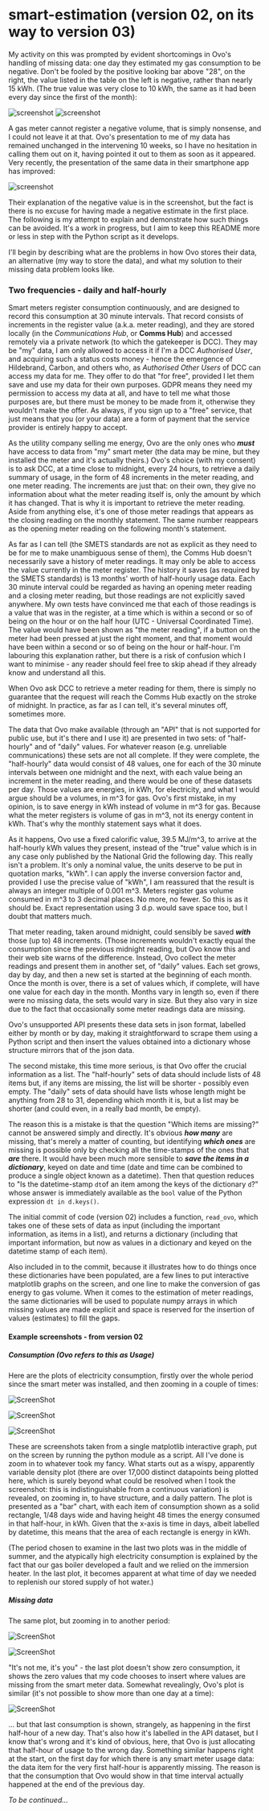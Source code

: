 # smart-estimation (version 02, on its way to version 03)

My activity on this was prompted by evident shortcomings in Ovo's handling of missing data: one day they estimated my gas consumption to be negative. Don't be fooled by the positive looking bar above "28", on the right, the value listed in the table on the left is negative, rather than nearly 15 kWh. (The true value was very close to 10 kWh, the same as it had been every day since the first of the month):

![screenshot](https://github.com/simonduane/smart-estimation/blob/main/image-20211005072813219.png)
![screenshot](https://github.com/simonduane/smart-estimation/blob/main/image-20211005072716100.png)

A gas meter cannot register a negative volume, that is simply nonsense, and I could not leave it at that. Ovo's presentation to me of my data has remained unchanged in the intervening 10 weeks, so I have no hesitation in calling them out on it, having pointed it out to them as soon as it appeared. Very recently, the presentation of the same data in their smartphone app has improved:

![screenshot](https://github.com/simonduane/smart-estimation/blob/main/Screenshot_20211005-073321.jpg)

Their explanation of the negative value is in the screenshot, but the fact is there is no excuse for having made a negative estimate in the first place. The following is my attempt to explain and demonstrate how such things can be avoided. It's a work in progress, but I aim to keep this README more or less in step with the Python script as it develops.

I'll begin by describing what are the problems in how Ovo stores their data, an alternative (my way to store the data), and what my solution to their missing data problem looks like.

### Two frequencies - daily and half-hourly

Smart meters register consumption continuously, and are designed to record this consumption at 30 minute intervals. That record consists of increments in the register value (a.k.a. meter reading), and they are stored locally (in the *Communications Hub*, or **Comms Hub**) and accessed remotely via a private network (to which the gatekeeper is DCC). They may be "my" data, I am only allowed to access it if I'm a DCC *Authorised User*, and acquiring such a status costs money - hence the emergence of Hildebrand, Carbon, and others who, as *Authorised Other Users* of DCC can access my data for me. They offer to do that "for free", provided I let them save and use my data for their own purposes. GDPR means they need my permission to access my data at all, and have to tell me what those purposes are, but there must be money to be made from it, otherwise they wouldn't make the offer. As always, if you sign up to a "free" service, that just means that you (or your data) are a form of payment that the service provider is entirely happy to accept.

As the utility company selling me energy, Ovo are the only ones who ***must*** have access to data from "my" smart meter (the data may be mine, but they installed the meter and it's actually theirs.) Ovo's choice (with my consent) is to ask DCC, at a time close to midnight, every 24 hours, to retrieve a daily summary of usage, in the form of 48 increments in the meter reading, and one meter reading. The increments are just that: on their own, they give no information about what the meter reading itself is, only the amount by which it has changed. That is why it is important to retrieve the meter reading. Aside from anything else, it's one of those meter readings that appears as the closing reading on the monthly statement. The same number reappears as the opening meter reading on the following month's statement.

As far as I can tell (the SMETS standards are not as explicit as they need to be for me to make unambiguous sense of them), the Comms Hub doesn't necessarily save a history of meter readings. It may only be able to access the value currently in the meter register. The history it saves (as required by the SMETS standards) is 13 months' worth of half-hourly usage data. Each 30 minute interval could be regarded as having an opening meter reading and a closing meter reading, but those readings are not explicitly saved anywhere. My own tests have convinced me that each of those readings is a value that was in the register, at a time which is within a second or so of being on the hour or on the half hour (UTC - Universal Coordinated Time). The value would have been shown as "the meter reading", if a button on the meter had been pressed at just the right moment, and that moment would have been within a second or so of being on the hour or half-hour. I'm labouring this explanation rather, but there is a risk of confusion which I want to minimise - any reader should feel free to skip ahead if they already know and understand all this.

When Ovo ask DCC to retrieve a meter reading for them, there is simply no guarantee that the request will reach the Comms Hub exactly on the stroke of midnight. In practice, as far as I can tell, it's several minutes off, sometimes more.

The data that Ovo make available (through an "API" that is not supported for public use, but it's there and I use it) are presented in two sets: of "half-hourly" and of "daily" values. For whatever reason (e.g. unreliable communications) these sets are not all complete. If they were complete, the "half-hourly" data would consist of 48 values, one for each of the 30 minute intervals between one midnight and the next, with each value being an increment in the meter reading, and there would be one of these datasets per day. Those values are energies, in kWh, for electricity, and what I would argue should be a volumes, in m^3 for gas. Ovo's first mistake, in my opinion, is to save energy in kWh instead of volume in m^3 for gas. Because what the meter registers is volume of gas in m^3, not its energy content in kWh. That's why the monthly statement says what it does.

As it happens, Ovo use a fixed calorific value, 39.5 MJ/m^3, to arrive at the half-hourly kWh values they present, instead of the "true" value which is in any case only published by the National Grid the following day. This really isn't a problem. It's only a nominal value, the units deserve to be put in quotation marks, "kWh". I can apply the inverse conversion factor and, provided I use the precise value of "kWh", I am reassured that the result is always an integer multiple of 0.001 m^3. Meters register gas volume consumed in m^3 to 3 decimal places. No more, no fewer. So this is as it should be. Exact representation using 3 d.p. would save space too, but I doubt that matters much.

That meter reading, taken around midnight, could sensibly be saved ***with*** those (up to) 48 increments. (Those increments wouldn't exactly equal the consumption since the previous midnight reading, but Ovo know this and their web site warns of the difference. Instead, Ovo collect the meter readings and present them in another set, of "daily" values. Each set grows, day by day, and then a new set is started at the beginning of each month. Once the month is over, there is a set of values which, if complete, will have one value for each day in the month. Months vary in length so, even if there were no missing data, the sets would vary in size. But they also vary in size due to the fact that occasionally some meter readings data are missing.

Ovo's unsupported API presents these data sets in json format, labelled either by month or by day, making it straightforward to scrape them using a Python script and then insert the values obtained into a dictionary whose structure mirrors that of the json data.

The second mistake, this time more serious, is that Ovo offer the crucial information as a list. The "half-hourly" sets of data should include lists of 48 items but, if any items are missing, the list will be shorter - possibly even empty. The "daily" sets of data should have lists whose length might be anything from 28 to 31, depending which month it is, but a list may be shorter (and could even, in a really bad month, be empty).

The reason this is a mistake is that the question "Which items are missing?" cannot be answered simply and directly. It's obvious ***how many*** are missing, that's merely a matter of counting, but identifying ***which ones*** are missing is possible only by checking all the time-stamps of the ones that ***are*** there. It would have been much more sensible to ***save the items in a dictionary***, keyed on date and time (date and time can be combined to produce a single object known as a datetime). Then that question reduces to "Is the datetime-stamp `dt`of an item among the keys of the dictionary `d`?" whose answer is immediately available as the `bool` value of the Python expression `dt in d.keys()`.

The initial commit of code (version 02) includes a function, `read_ovo`, which takes one of these sets of data as input (including the important information, as items in a list), and returns a dictionary (including that important information, but now as values in a dictionary and keyed on the datetime stamp of each item). 

Also included in to the commit, because it illustrates how to do things once these dictionaries have been populated, are a few lines to put interactive matplotlib graphs on the screen, and one line to make the conversion of gas energy to gas volume. When it comes to the estimation of meter readings, the same dictionaries will be used to populate numpy arrays in which missing values are made explicit and space is reserved for the insertion of values (estimates) to fill the gaps.

#### Example screenshots - from version 02

##### Consumption (Ovo refers to this as Usage)

Here are the plots of electricity consumption, firstly over the whole period since the smart meter was installed, and then zooming in a couple of times: 

![ScreenShot](https://github.com/simonduane/smart-estimation/blob/main/image-20211004215605014.png)

![ScreenShot](https://github.com/simonduane/smart-estimation/blob/main/image-20211004215735144.png)

![ScreenShot](https://github.com/simonduane/smart-estimation/blob/main/image-20211004215836690.png)

These are screenshots taken from a single matplotlib interactive graph, put on the screen by running the python module as a script. All I've done is zoom in to whatever took my fancy. What starts out as a wispy, apparently variable density plot (there are over 17,000 distinct datapoints being plotted here, which is surely beyond what could be resolved when I took the screenshot: this is indistinguishable from a continuous variation) is revealed, on zooming in, to have structure, and a daily pattern. The plot is presented as a "bar" chart, with each item of consumption shown as a solid rectangle, 1/48 days wide and having height 48 times the energy consumed in that half-hour, in kWh. Given that the x-axis is time in days, albeit labelled by datetime, this means that the area of each rectangle is energy in kWh.

(The period chosen to examine in the last two plots was in the middle of summer, and the atypically high electricity consumption is explained by the fact that our gas boiler developed a fault and we relied on the immersion heater. In the last plot, it becomes apparent at what time of day we needed to replenish our stored supply of hot water.)

##### Missing data

The same plot, but zooming in to another period:

![ScreenShot](https://github.com/simonduane/smart-estimation/blob/main/image-20211004222612196.png)

![ScreenShot](https://github.com/simonduane/smart-estimation/blob/main/image-20211004222743085.png)

"It's not me, it's you" - the last plot doesn't show zero consumption, it shows the zero values that my code chooses to insert where values are missing from the smart meter data. Somewhat revealingly, Ovo's plot is similar (it's not possible to show more than one day at a time):

![ScreenShot](https://github.com/simonduane/smart-estimation/blob/main/image-20211005091458181.png)

... but that last consumption is shown, strangely, as happening in the first half-hour of a new day. That's also how it's labelled in the API dataset, but I know that's wrong and it's kind of obvious, here, that Ovo is just allocating that half-hour of usage to the wrong day. Something similar happens right at the start, on the first day for which there is any smart meter usage data: the data item for the very first half-hour is apparently missing. The reason is that the consumption that Ovo would show in that time interval actually happened at the end of the previous day.



*To be continued...*


